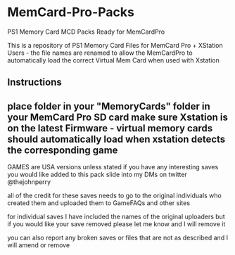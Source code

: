 # MemCard-Pro-Packs
PS1 Memory Card MCD Packs Ready for MemCardPro

This is a repository of PS1 Memory Card Files for MemCard Pro + XStation Users - the file names are renamed to allow the MemCardPro to automatically load the correct Virtual Mem Card when used with Xstation

Instructions 
---------------------------------------------
place folder in your "MemoryCards" folder in your MemCard Pro SD card 
make sure Xstation is on the latest Firmware - virtual memory cards should automatically load when xstation detects the corresponding game 
----------------------------------------------

GAMES are USA versions unless stated if you have any interesting saves you would like added to this pack
slide into my DMs on twitter @thejohnperry

all of the credit for these saves needs to go to the original individuals who created them and uploaded them to GameFAQs and other sites  

for individual saves I have included the names of the original uploaders but if you would like your save removed please let me know and I will remove it 

you can also report any broken saves or files that are not as described and I will amend or remove 
